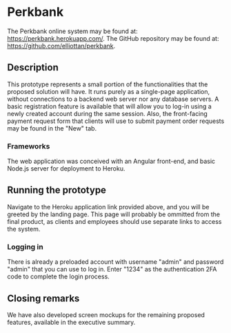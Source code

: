 # Perkbank
The Perkbank online system may be found at: https://perkbank.herokuapp.com/.
The GitHub repository may be found at: https://github.com/elliottan/perkbank.

## Description
This prototype represents a small portion of the functionalities that the proposed solution will have. It runs purely as a single-page application, without connections to a backend web server nor any database servers. A basic registration feature is available that will allow you to log-in using a newly created account during the same session. Also, the front-facing payment request form that clients will use to submit payment order requests may be found in the "New" tab.

### Frameworks
The web application was conceived with an Angular front-end, and basic Node.js server for deployment to Heroku.

## Running the prototype
Navigate to the Heroku application link provided above, and you will be greeted by the landing page. This page will probably be ommitted from the final product, as clients and employees should use separate links to access the system.

### Logging in
There is already a preloaded account with username "admin" and password "admin" that you can use to log in. Enter "1234" as the authentication 2FA code to complete the login process.

## Closing remarks
We have also developed screen mockups for the remaining proposed features, available in the executive summary.
